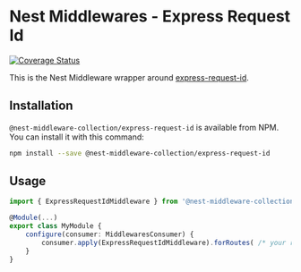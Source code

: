 # Nest Middlewares - Express Request Id

[![Coverage Status](https://coveralls.io/repos/github/asheliahut/nest-middlewares/badge.svg?branch=master)](https://coveralls.io/github/asheliahut/nest-middlewares?branch=master)

This is the Nest Middleware wrapper around [express-request-id](http://www.npmjs.com/package/express-request-id).

## Installation

`@nest-middleware-collection/express-request-id` is available from NPM. You can install it with this command:

```sh
npm install --save @nest-middleware-collection/express-request-id
```

## Usage

```ts
import { ExpressRequestIdMiddleware } from '@nest-middleware-collection/express-request-id';

@Module(...)
export class MyModule {
    configure(consumer: MiddlewaresConsumer) {
        consumer.apply(ExpressRequestIdMiddleware).forRoutes( /* your routes */ );
    }
}
```
